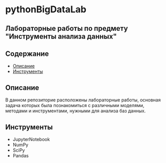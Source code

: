 # pythonBigDataLab
## Лабораторные работы по предмету "Инструменты анализа данных"

## Содержание

- [Описание](#описание)
- [Инструменты](#инструменты)

## Описание

В данном репозиторие расположены лабораторные работы, основная задача которых была познакомиться с различными моделями, методами и инструментами, нужными для анализа баз данных.

## Инструменты
- JupyterNotebook
- NumPy
- SciPy
- Pandas
